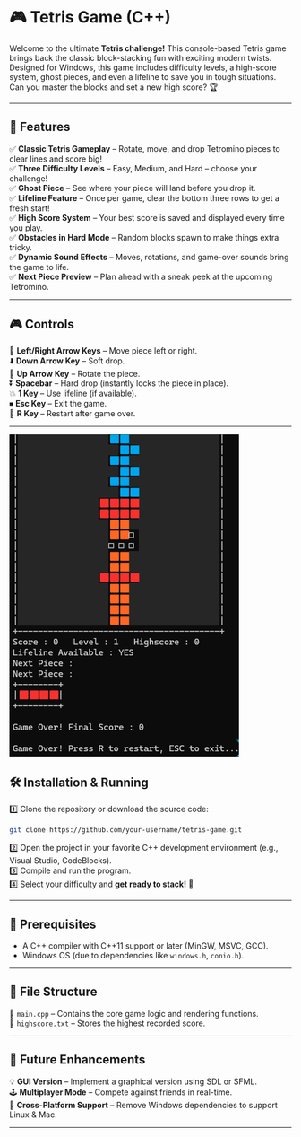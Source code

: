 # 🎮 Tetris Game (C++)

Welcome to the ultimate **Tetris challenge!** This console-based Tetris game brings back the classic block-stacking fun with exciting modern twists. Designed for Windows, this game includes difficulty levels, a high-score system, ghost pieces, and even a lifeline to save you in tough situations. Can you master the blocks and set a new high score? 🏆

---

## 🚀 Features
✅ **Classic Tetris Gameplay** – Rotate, move, and drop Tetromino pieces to clear lines and score big!  
✅ **Three Difficulty Levels** – Easy, Medium, and Hard – choose your challenge!  
✅ **Ghost Piece** – See where your piece will land before you drop it.  
✅ **Lifeline Feature** – Once per game, clear the bottom three rows to get a fresh start!  
✅ **High Score System** – Your best score is saved and displayed every time you play.  
✅ **Obstacles in Hard Mode** – Random blocks spawn to make things extra tricky.  
✅ **Dynamic Sound Effects** – Moves, rotations, and game-over sounds bring the game to life.  
✅ **Next Piece Preview** – Plan ahead with a sneak peek at the upcoming Tetromino.  

---

## 🎮 Controls
🎯 **Left/Right Arrow Keys** – Move piece left or right.  
⬇️ **Down Arrow Key** – Soft drop.  
🔄 **Up Arrow Key** – Rotate the piece.  
⏬ **Spacebar** – Hard drop (instantly locks the piece in place).  
💥 **1 Key** – Use lifeline (if available).  
⏹ **Esc Key** – Exit the game.  
🔄 **R Key** – Restart after game over.  

---
![image alt](https://github.com/FeminaRathod/Tetris/blob/e1717eabe595b6244dddd3972eb88e222f0c8901/Screenshot%202025-03-31%20231351.png)
## 🛠 Installation & Running
1️⃣ Clone the repository or download the source code:  
   ```sh
   git clone https://github.com/your-username/tetris-game.git
   ```
2️⃣ Open the project in your favorite C++ development environment (e.g., Visual Studio, CodeBlocks).  
3️⃣ Compile and run the program.  
4️⃣ Select your difficulty and **get ready to stack!** 🎲

---

## 📌 Prerequisites
- A C++ compiler with C++11 support or later (MinGW, MSVC, GCC).  
- Windows OS (due to dependencies like `windows.h`, `conio.h`).  

---

## 📂 File Structure
📜 `main.cpp` – Contains the core game logic and rendering functions.  
📄 `highscore.txt` – Stores the highest recorded score.  

---

## 🌟 Future Enhancements
💡 **GUI Version** – Implement a graphical version using SDL or SFML.  
🕹 **Multiplayer Mode** – Compete against friends in real-time.  
🐧 **Cross-Platform Support** – Remove Windows dependencies to support Linux & Mac.  

---
